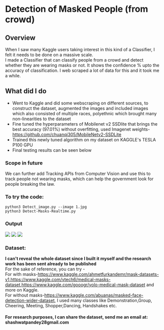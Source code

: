 # Detection of Masked People (from crowd) 
## Overview
When I saw many Kaggle users taking interest in this kind of a Classifier, I felt it needs to be done on a massive scale.</br>
I made a Classifier that can classify people from a crowd and detect whether they are wearing masks or not. It shows the confidence % upto the accuracy of classification. I web scraped a lot of data for this and it took me a while. </br>
## What did I do
- Went to Kaggle and did some webscraping on different sources, to construct the dataset, augmented the images and included images which also consisted of multiple races, polyethnic which brought many non-linearities to the dataset
- Fine tuned the hyperparameters of Mobilenet v2 SSDlite that brings the best accuracy (97.01%) without overfitting, used Imagenet weights- https://github.com/chuanqi305/MobileNetv2-SSDLite
- Trained this newly tuned algorithm on my dataset on KAGGLE's TESLA P100 GPU 
- Final testing results can be seen below

### Scope in future
We can further add Tracking APIs from Computer Vision and use this to track people not wearing masks, which can help the government look for people breaking the law. 

### To try the code:
 ```python3 Detect_image.py --image 1.jpg``` </br>
 ```python3 Detect-Masks-Realtime.py ```
### Output

![](https://github.com/Shaxpy/Robotics-and-AI/blob/master/Mask_Classifier/Output/test.jpeg)
![](https://github.com/Shaxpy/Robotics-and-AI/blob/master/Mask_Classifier/Output/output6.jpeg)
![](https://github.com/Shaxpy/Robotics-and-AI/blob/master/Mask_Classifier/Output/output5.jpeg)

### Dataset:
**I can't reveal the whole dataset since I built it myself and the research work has been sent already to be published** <br>
For the sake of reference, you can try -<br>
For with masks-https://www.kaggle.com/ahmetfurkandemr/mask-datasets-v1,https://www.kaggle.com/vtech6/medical-masks-dataset,https://www.kaggle.com/gooogr/yolo-medical-mask-dataset and more on Kaggle.</br> 
For without masks-https://www.kaggle.com/abuanas/masked-face-detection-wider-dataset, I used many classes like Demonstration,Group, Cheering, Meeting, Shopper,Dancing, Handshakes etc. 

#### For research purposes, I can share the dataset, send me an email at: shashwatpandey28gmail.com
